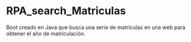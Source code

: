 # RPA_search_Matriculas
Boot creado en Java que busca una serie de matriculas en una web para obtener el año de matriculación.
